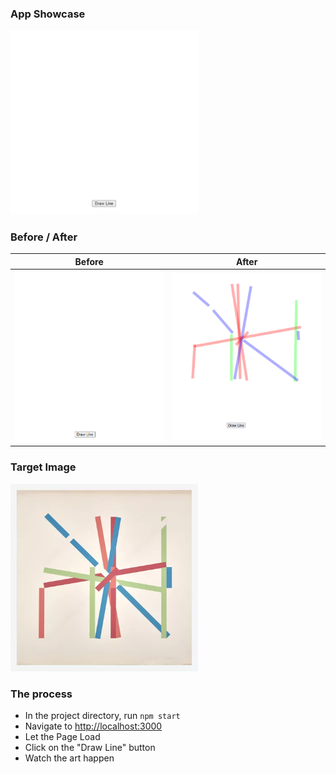 ### App Showcase

<img src="./github/AppShowcase.gif" width="300" >


### Before / After
| Before  | After |
| ------------- | ------------- |
| <img src="./github/StartingPoint.png" width="250" >  | <img src="./github/EndResult.png" width="250" >  |

### Target Image

<img src="./github/stupidArt.png" width="300" >

### The process

- In the project directory, run `npm start`
- Navigate to [http://localhost:3000](http://localhost:3000)
- Let the Page Load
- Click on the "Draw Line" button
- Watch the art happen



